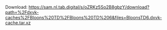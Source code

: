 Download: https://sam.nl.tab.digital/s/oZRKz5So2B8gbzY/download?path=%2Fdxvk-caches%2FBloons%20TD%2FBloons%20TD%206&files=BloonsTD6.dxvk-cache.tar.xz
